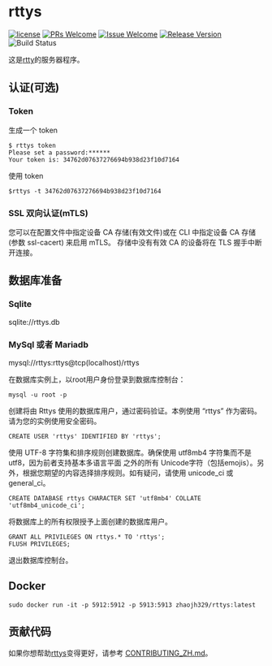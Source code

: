 # rttys

[1]: https://img.shields.io/badge/license-MIT-brightgreen.svg?style=plastic
[2]: /LICENSE
[3]: https://img.shields.io/badge/PRs-welcome-brightgreen.svg?style=plastic
[4]: https://github.com/zhaojh329/rttys/pulls
[5]: https://img.shields.io/badge/Issues-welcome-brightgreen.svg?style=plastic
[6]: https://github.com/zhaojh329/rttys/issues/new
[7]: https://img.shields.io/badge/release-4.0.2-blue.svg?style=plastic
[8]: https://github.com/zhaojh329/rttys/releases
[9]: https://github.com/zhaojh329/rttys/workflows/build/badge.svg

[![license][1]][2]
[![PRs Welcome][3]][4]
[![Issue Welcome][5]][6]
[![Release Version][7]][8]
![Build Status][9]

这是[rtty](https://github.com/zhaojh329/rtty)的服务器程序。

## 认证(可选)
### Token
生成一个 token

    $ rttys token
    Please set a password:******
    Your token is: 34762d07637276694b938d23f10d7164

使用 token

    $rttys -t 34762d07637276694b938d23f10d7164

### SSL 双向认证(mTLS)
您可以在配置文件中指定设备 CA 存储(有效文件)或在 CLI 中指定设备 CA 存储(参数 ssl-cacert) 来启用 mTLS。
存储中没有有效 CA 的设备将在 TLS 握手中断开连接。

## 数据库准备
### Sqlite
sqlite://rttys.db

### MySql 或者 Mariadb
mysql://rttys:rttys@tcp(localhost)/rttys

在数据库实例上，以root用户身份登录到数据库控制台：
```
mysql -u root -p
```

创建将由 Rttys 使用的数据库用户，通过密码验证。本例使用 “rttys” 作为密码。请为您的实例使用安全密码。
```
CREATE USER 'rttys' IDENTIFIED BY 'rttys';
```

使用 UTF-8 字符集和排序规则创建数据库。确保使用 utf8mb4 字符集而不是 utf8，因为前者支持基本多语言平面
之外的所有 Unicode字符（包括emojis）。另外，根据您期望的内容选择排序规则。如有疑问，请使用 unicode_ci 或general_ci。
```
CREATE DATABASE rttys CHARACTER SET 'utf8mb4' COLLATE 'utf8mb4_unicode_ci';
```
将数据库上的所有权限授予上面创建的数据库用户。
```
GRANT ALL PRIVILEGES ON rttys.* TO 'rttys';
FLUSH PRIVILEGES;
```

退出数据库控制台。

## Docker

    sudo docker run -it -p 5912:5912 -p 5913:5913 zhaojh329/rttys:latest

## 贡献代码
如果你想帮助[rttys](https://github.com/zhaojh329/rttys)变得更好，请参考
[CONTRIBUTING_ZH.md](https://github.com/zhaojh329/rttys/blob/master/CONTRIBUTING_ZH.md)。
